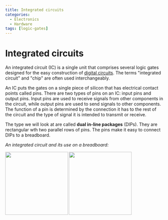 ```yaml
---
title: Integrated circuits
categories:
  - Electronics
  - Hardware
tags: [logic-gates]
---
```


# Integrated circuits

An integrated circuit (IC) is a single unit that comprises several logic gates
designed for the easy construction of
[digital circuits](Digital_circuits.md).
The terms "integrated circuit" and "chip" are often used interchangeably.

An IC puts the gates on a single piece of silicon that has electrical contact
points called pins. There are two types of pins on an IC: input pins and output
pins. Input pins are used to receive signals from other components in the
circuit, while output pins are used to send signals to other components. The
function of a pin is determined by the connection it has to the rest of the
circuit and the type of signal it is intended to transmit or receive.

The type we will look at are called **dual in-line packages** (DIPs). They are
rectangular wth two parallel rows of pins. The pins make it easy to connect DIPs
to a breadboard.

_An integrated circuit and its use on a breadboard:_

<img align="left" width="200" src="/home/thomas/repos/computer_science/img/integrated-circuit.jpeg">
<img  width="200" src="/home/thomas/repos/computer_science/img/breadboard-DIP.jpg">
